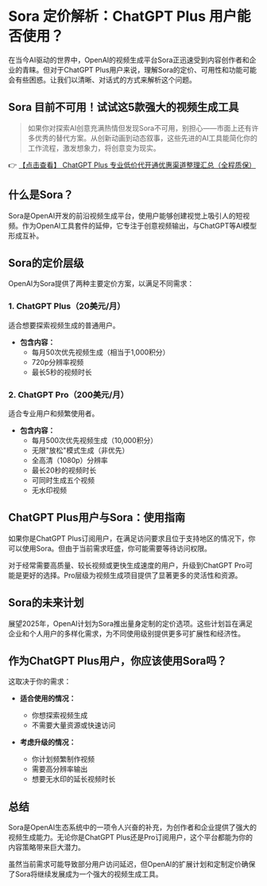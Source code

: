 # Sora 定价解析：ChatGPT Plus 用户能否使用？

在当今AI驱动的世界中，OpenAI的视频生成平台Sora正迅速受到内容创作者和企业的青睐。但对于ChatGPT Plus用户来说，理解Sora的定价、可用性和功能可能会有些困惑。让我们以清晰、对话式的方式来解析这个问题。

## Sora 目前不可用！试试这5款强大的视频生成工具

> 如果你对探索AI创意充满热情但发现Sora不可用，别担心——市面上还有许多优秀的替代方案。从创新动画到动态叙事，这些先进的AI工具能简化你的工作流程，激发想象力，将创意变为现实。

👉 [【点击查看】 ChatGPT Plus 专业低价代开通优惠渠道整理汇总（全程质保）](https://bit.ly/DaiKai)

## 什么是Sora？

Sora是OpenAI开发的前沿视频生成平台，使用户能够创建视觉上吸引人的短视频。作为OpenAI工具套件的延伸，它专注于创意视频输出，与ChatGPT等AI模型形成互补。

## Sora的定价层级

OpenAI为Sora提供了两种主要定价方案，以满足不同需求：

### 1. ChatGPT Plus（20美元/月）
适合想要探索视频生成的普通用户。

- **包含内容：**
  - 每月50次优先视频生成（相当于1,000积分）
  - 720p分辨率视频
  - 最长5秒的视频时长

### 2. ChatGPT Pro（200美元/月）
适合专业用户和频繁使用者。

- **包含内容：**
  - 每月500次优先视频生成（10,000积分）
  - 无限"放松"模式生成（非优先）
  - 全高清（1080p）分辨率
  - 最长20秒的视频时长
  - 可同时生成五个视频
  - 无水印视频

## ChatGPT Plus用户与Sora：使用指南

如果你是ChatGPT Plus订阅用户，在满足访问要求且位于支持地区的情况下，你可以使用Sora。但由于当前需求旺盛，你可能需要等待访问权限。

对于经常需要高质量、较长视频或更快生成速度的用户，升级到ChatGPT Pro可能是更好的选择。Pro层级为视频生成项目提供了显著更多的灵活性和资源。

## Sora的未来计划

展望2025年，OpenAI计划为Sora推出量身定制的定价选项。这些计划旨在满足企业和个人用户的多样化需求，为不同使用级别提供更多可扩展性和经济性。

## 作为ChatGPT Plus用户，你应该使用Sora吗？

这取决于你的需求：

- **适合使用的情况：**
  - 你想探索视频生成
  - 不需要大量资源或快速访问

- **考虑升级的情况：**
  - 你计划频繁制作视频
  - 需要高分辨率输出
  - 想要无水印的延长视频时长

## 总结

Sora是OpenAI生态系统中的一项令人兴奋的补充，为创作者和企业提供了强大的视频生成能力。无论你是ChatGPT Plus还是Pro订阅用户，这个平台都能为你的内容策略带来巨大潜力。

虽然当前需求可能导致部分用户访问延迟，但OpenAI的扩展计划和定制定价确保了Sora将继续发展成为一个强大的视频生成工具。